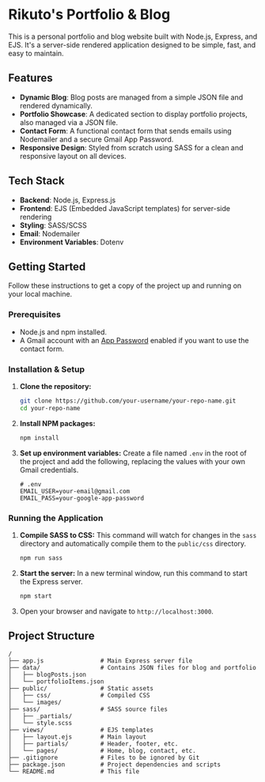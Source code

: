 # Rikuto's Portfolio & Blog

This is a personal portfolio and blog website built with Node.js, Express, and EJS. It's a server-side rendered application designed to be simple, fast, and easy to maintain.

## Features

- **Dynamic Blog**: Blog posts are managed from a simple JSON file and rendered dynamically.
- **Portfolio Showcase**: A dedicated section to display portfolio projects, also managed via a JSON file.
- **Contact Form**: A functional contact form that sends emails using Nodemailer and a secure Gmail App Password.
- **Responsive Design**: Styled from scratch using SASS for a clean and responsive layout on all devices.

## Tech Stack

- **Backend**: Node.js, Express.js
- **Frontend**: EJS (Embedded JavaScript templates) for server-side rendering
- **Styling**: SASS/SCSS
- **Email**: Nodemailer
- **Environment Variables**: Dotenv

## Getting Started

Follow these instructions to get a copy of the project up and running on your local machine.

### Prerequisites

- Node.js and npm installed.
- A Gmail account with an [App Password](https://support.google.com/accounts/answer/185833) enabled if you want to use the contact form.

### Installation & Setup

1.  **Clone the repository:**
    ```sh
    git clone https://github.com/your-username/your-repo-name.git
    cd your-repo-name
    ```

2.  **Install NPM packages:**
    ```sh
    npm install
    ```

3.  **Set up environment variables:**
    Create a file named `.env` in the root of the project and add the following, replacing the values with your own Gmail credentials.
    ```
    # .env
    EMAIL_USER=your-email@gmail.com
    EMAIL_PASS=your-google-app-password
    ```

### Running the Application

1.  **Compile SASS to CSS:**
    This command will watch for changes in the `sass` directory and automatically compile them to the `public/css` directory.
    ```sh
    npm run sass
    ```

2.  **Start the server:**
    In a new terminal window, run this command to start the Express server.
    ```sh
    npm start
    ```

3.  Open your browser and navigate to `http://localhost:3000`.

## Project Structure

```
/
├── app.js                # Main Express server file
├── data/                 # Contains JSON files for blog and portfolio
│   ├── blogPosts.json
│   └── portfolioItems.json
├── public/               # Static assets
│   ├── css/              # Compiled CSS
│   └── images/
├── sass/                 # SASS source files
│   ├── _partials/
│   └── style.scss
├── views/                # EJS templates
│   ├── layout.ejs        # Main layout
│   ├── partials/         # Header, footer, etc.
│   └── pages/            # Home, blog, contact, etc.
├── .gitignore            # Files to be ignored by Git
├── package.json          # Project dependencies and scripts
└── README.md             # This file
```
